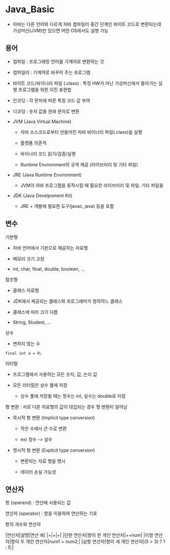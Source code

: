 # Java_Basic

- 자바는 다른 언어와 다르게 자바 컴파일러 중간 단계인 바이트 코드로 변환되는데 가상머신(JVM)만 있으면 어떤 OS에서도 실행 가능

## 용어

- 컴파일 : 프로그래밍 언어를 기계어로 변환하는 것

- 컴파일러 : 기계어로 바꾸어 주는 프로그램

- 바이트 코드/바이너리 파일 (.class) : 특정 HW가 아닌 가상머신에서 돌아가는 실행 프로그램을 위한 이진 표현법

- 인코딩 : 각 문자에 따른 특정 코드 값 부여

- 디코딩 : 숫자 값을 원래 문자로 변환
  
- JVM (Java Virtual Machine)
  
  - 자바 소스코드로부터 만들어진 자바 바이너리 파일(.class)을 실행
  
  - 플랫폼 의존적
    
  - 바이너리 코드 읽기/검증/실행
    
  - Runtime Environment의 규격 제공 (라이브러리 및 기타 파일)
  
- JRE (Java Runtime Environment)
  
  - JVM이 자바 프로그램을 동작시킬 때 필요한 라이브러리 및 파일, 기타 파일을 
    
- JDK (Java Develpoment Kit)
  
  - JRE + 개발에 필요한 도구(javac, java) 등을 포함


## 변수

기본형

- 자바 언어에서 기본으로 제공하는 자료형

- 메모리 크기 고정

- int, char, float, double, boolean, ...

참조형

- 클래스 자료형

- JDK에서 제공되는 클래스와 프로그래머가 정의하느 클래스

- 클래스에 따라 크기 다름

- String, Student, ...

상수

- 변하지 않는 수


`
final int a = 0;
`

리터럴

- 프로그램에서 사용하는 모든 숫자, 값, 논리 값

- 모든 리터럴은 상수 풀에 저장

  - 상수 풀에 저장될 때는 정수는 int, 실수는 double로 저장
  

형 변환 : 서로 다른 자료형의 값이 대입되는 경우 형 변환이 일어남

- 묵시적 형 변환 (Implicit type conversion)
  
  - 작은 수에서 큰 수로 변환
  
  - ex) 정수 -> 실수

- 명시적 형 변환 (Explicit type conversion)

  - 변환되는 자료 형을 명시
  
  - 데이터 손실 가능성
  
  
## 연산자

항 (operand) : 연산에 사용되는 값

연산자 (operator) : 항을 이용하여 연산하는 기호

항의 개수와 연산자

|연산자|설명|연산 예|
|+|+|+|
|단한 연산자|항이 한 개인 연산자|++num|
|이항 연산자|항이 두 개인 연산자|num1 + num2;|
|삼항 연산자|항이 세 개인 연산자|(5 > 3) ? 1 : 0;|
